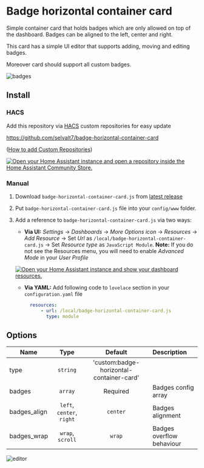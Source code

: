 # Badge horizontal container card

Simple container card that holds badges which are only allowed on top of the dashboard.
Badges can be aligned to the left, center and right.

This card has a simple UI editor that supports adding, moving and editing badges.

Moreover card should support all custom badges.

![badges](https://github.com/user-attachments/assets/a090d789-6ef8-4552-ae04-8e712202a718)

## Install

### HACS

Add this repository via [HACS](https://hacs.xyz/) custom repositories for easy update

https://github.com/selvalt7/badge-horizontal-container-card

([How to add Custom Repositories](https://hacs.xyz/docs/faq/custom_repositories/))

[![Open your Home Assistant instance and open a repository inside the Home Assistant Community Store.](https://my.home-assistant.io/badges/hacs_repository.svg)](https://my.home-assistant.io/redirect/hacs_repository/?owner=selvalt7&repository=badge-horizontal-container-card)

### Manual

1. Download `badge-horizontal-container-card.js` from [latest release](https://github.com/selvalt7/badge-horizontal-container-card/releases/latest)
2. Put `badge-horizontal-container-card.js` file into your `config/www` folder.
3. Add a reference to `badge-horizontal-container-card.js` via two ways:
    - **Via UI:** _Settings_ → _Dashboards_ → _More Options icon_ → _Resources_ → _Add Resource_ → Set _Url_ as `/local/badge-horizontal-container-card.js` → Set _Resource type_ as `JavaScript Module`.
      **Note:** If you do not see the Resources menu, you will need to enable _Advanced Mode_ in your _User Profile_

     [![Open your Home Assistant instance and show your dashboard resources.](https://my.home-assistant.io/badges/lovelace_resources.svg)](https://my.home-assistant.io/redirect/lovelace_resources/)

    - **Via YAML:** Add following code to `lovelace` section in your `configuration.yaml` file
      ```yaml
        resources:
            - url: /local/badge-horizontal-container-card.js
              type: module
      ```

## Options

| Name | Type | Default | Description |
|------|:----:|:-------:|:------------|
| type | `string` | 'custom:badge-horizontal-container-card' |
| badges | `array` | Required | Badges config array
| badges_align | `left`, `center`, `right` | `center` | Badges alignment
| badges_wrap | `wrap`, `scroll` | `wrap` | Badges overflow behaviour

![editor](https://github.com/user-attachments/assets/2eec5f5e-84f9-4d64-beb8-5008380ce012)
